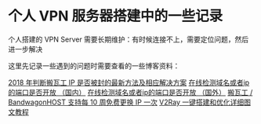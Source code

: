 # 个人 VPN 服务器搭建中的一些记录

个人搭建的 VPN Server 需要长期维护：有时候连接不上，需要定位问题，然后进一步解决

这里先记录一些遇到的问题时需要查看的一些博客资料：

[2018 年判断搬瓦工 IP 是否被封的最新方法及相应解决方案](https://www.banwagongzw.com/72.html)
[在线检测域名或者ip的端口是否开放 （国内）](http://coolaf.com/tool/port)
[在线检测域名或者ip的端口是否开放 （国外）](https://www.yougetsignal.com/tools/open-ports/)
[搬瓦工 / BandwagonHOST 支持每 10 周免费更换 IP 一次](https://www.banwagongzw.com/71.html)
[V2Ray 一键搭建和优化详细图文教程](https://233v2.com/post/2/)
